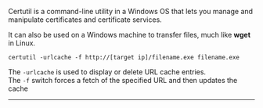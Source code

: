 Certutil is a command-line utility in a Windows OS that lets you manage and manipulate certificates and certificate services.

It can also be used on a Windows machine to transfer files, much like **wget** in Linux.

```
certutil -urlcache -f http://[target ip]/filename.exe filename.exe
```

The `-urlcache` is used to display or delete URL cache entries.  
The `-f` switch forces a fetch of the specified URL and then updates the cache

---

